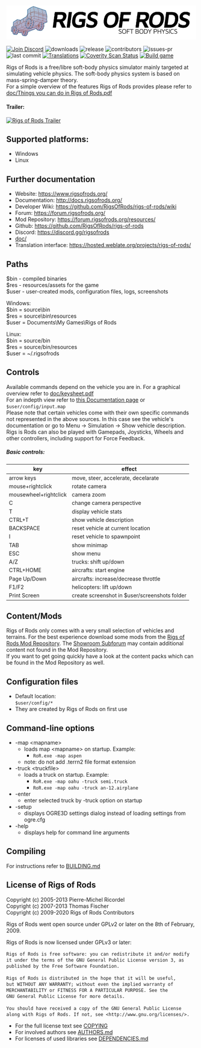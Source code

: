 ![Rigs of Rods](doc/images/RoR_Logo_full.png?raw=true)

[![Join Discord](https://img.shields.io/discord/136544456244461568.svg?style=flat-square)](https://discord.gg/rigsofrods) ![downloads](https://flat.badgen.net/github/assets-dl/RigsOfRods/rigs-of-rods)
![release](https://flat.badgen.net/github/release/RigsOfRods/rigs-of-rods)
![contributors](https://flat.badgen.net/github/contributors/RigsOfRods/rigs-of-rods)
![issues-pr](https://flat.badgen.net/github/open-prs/RigsOfRods/rigs-of-rods)
![last commit](https://flat.badgen.net/github/last-commit/RigsOfRods/rigs-of-rods)
[![Translations](https://hosted.weblate.org/widgets/rigs-of-rods/-/game/svg-badge.svg)](https://hosted.weblate.org/projects/rigs-of-rods/)
[![Coverity Scan Status](https://img.shields.io/coverity/scan/16646.svg?style=flat-square)](https://scan.coverity.com/projects/rigsofrods-rigs-of-rods)
[![Build game](https://github.com/RigsOfRods/rigs-of-rods/workflows/Build%20game/badge.svg)](https://github.com/RigsOfRods/rigs-of-rods/actions?query=workflow%3A%22Build+game%22)


Rigs of Rods is a free/libre soft-body physics simulator mainly targeted at simulating vehicle physics. The soft-body physics system is based on mass-spring-damper theory.  
For a simple overview of the features Rigs of Rods provides please refer to [doc/Things you can do in Rigs of Rods.pdf](doc/Things%20you%20can%20do%20in%20Rigs%20of%20Rods.pdf)  

#### Trailer:

[![Rigs of Rods Trailer](http://img.youtube.com/vi/bRbQ4OaljWs/0.jpg)](http://www.youtube.com/watch?v=bRbQ4OaljWs)

## Supported platforms:
* Windows
* Linux

## Further documentation
* Website: https://www.rigsofrods.org/
* Documentation: http://docs.rigsofrods.org/
* Developer Wiki: https://github.com/RigsOfRods/rigs-of-rods/wiki
* Forum: https://forum.rigsofrods.org/
* Mod Repository: https://forum.rigsofrods.org/resources/
* Github: https://github.com/RigsOfRods/rigs-of-rods
* Discord: https://discord.gg/rigsofrods
* [doc/](doc/)
* Translation interface: https://hosted.weblate.org/projects/rigs-of-rods/


## Paths
$bin  - compiled binaries  
$res  - resources/assets for the game  
$user - user-created mods, configuration files, logs, screenshots  

Windows:  
$bin   = source\bin  
$res   = source\bin\resources  
$user  = Documents\My Games\Rigs of Rods   

Linux:  
$bin    = source/bin  
$res    = source/bin/resources  
$user   = ~/.rigsofrods


## Controls
Available commands depend on the vehicle you are in. For a graphical overview refer to [doc/keysheet.pdf](doc/keysheet.pdf)  
For an indepth view refer to [this Documentation page](https://docs.rigsofrods.org/gameplay/controls-config/) or ``` $user/config/input.map ```  
Please note that certain vehicles come with their own specific commands not represented in the above sources. In this case see the vehicle's documentation or go to Menu -> Simulation -> Show vehicle description.  
Rigs is Rods can also be played with Gamepads, Joysticks, Wheels and other controllers, including support for Force Feedback.

##### Basic controls:  

| key                            | effect                                               |
|--------------------------------|------------------------------------------------------|
| arrow keys                     | move, steer, accelerate, decelarate                  |
| mouse+rightclick               | rotate camera                                        |
| mousewheel+rightclick          | camera zoom                                          |
| C                              | change camera perspective                            |
| T                              | display vehicle stats                                |
| CTRL+T                         | show vehicle description								|
| BACKSPACE                      | reset vehicle at current location                    |
| I                              | reset vehicle to spawnpoint                          |
| TAB                            | show minimap                                         |
| ESC                            | show menu                                            |
| A/Z                            | trucks: shift up/down                                |
| CTRL+HOME                      | aircrafts: start engine                              |
| Page Up/Down                   | aircrafts: increase/decrease throttle                |
| F1/F2                          | helicopters: lift up/down                            |
| Print Screen                   | create screenshot in $user/screenshots folder        |


## Content/Mods
Rigs of Rods only comes with a very small selection of vehicles and terrains. For the best experience download some mods from the [Rigs of Rods Mod Repository](https://forum.rigsofrods.org/resources/). The [Showroom Subforum](https://forum.rigsofrods.org/#repository.11) may contain additional content not found in the Mod Repository.  
If you want to get going quickly have a look at the content packs which can be found in the Mod Repository as well.


## Configuration files
- Default location:  
    ``` $user/config/* ```
- They are created by Rigs of Rods on first use


## Command-line options

* -map \<mapname\>
    * loads map \<mapname\> on startup. Example:
        * ``` RoR.exe -map aspen ```
    * note: do not add .terrn2 file format extension
* -truck \<truckfile\>
    * loads a truck on startup. Example:
        * ``` RoR.exe -map oahu -truck semi.truck ```
        * ``` RoR.exe -map oahu -truck an-12.airplane ```
* -enter
    * enter selected truck by -truck option on startup
* -setup
    * displays OGRE3D settings dialog instead of loading settings from ogre.cfg
* -help
    * displays help for command line arguments


## Compiling
For instructions refer to [BUILDING.md](BUILDING.md)


## License of Rigs of Rods

Copyright (c) 2005-2013 Pierre-Michel Ricordel  
Copyright (c) 2007-2013 Thomas Fischer  
Copyright (c) 2009-2020 Rigs of Rods Contributors

Rigs of Rods went open source under GPLv2 or later on the 8th of February, 2009.

Rigs of Rods is now licensed under GPLv3 or later:
```
Rigs of Rods is free software: you can redistribute it and/or modify
it under the terms of the GNU General Public License version 3, as
published by the Free Software Foundation.

Rigs of Rods is distributed in the hope that it will be useful,
but WITHOUT ANY WARRANTY; without even the implied warranty of
MERCHANTABILITY or FITNESS FOR A PARTICULAR PURPOSE. See the
GNU General Public License for more details.

You should have received a copy of the GNU General Public License
along with Rigs of Rods. If not, see <http://www.gnu.org/licenses/>.
```

* For the full license text see [COPYING](COPYING)
* For involved authors see [AUTHORS.md](AUTHORS.md)
* For licenses of used libraries see [DEPENDENCIES.md](DEPENDENCIES.md)
